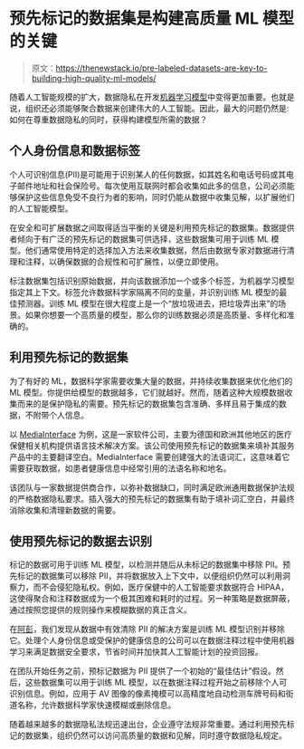 # 预先标记的数据集是构建高质量 ML 模型的关键

> 原文：<https://thenewstack.io/pre-labeled-datasets-are-key-to-building-high-quality-ml-models/>

随着人工智能规模的扩大，数据隐私在开发[机器学习模型](https://thenewstack.io/machine-learning-models-to-predict-the-next-stranger-things/)中变得更加重要。也就是说，组织还必须能够聚合数据来创建伟大的人工智能。因此，最大的问题仍然是:如何在尊重数据隐私的同时，获得构建模型所需的数据？

## **个人身份信息和数据标签**

个人可识别信息(PII)是可能用于识别某人的任何数据，如其姓名和电话号码或其电子邮件地址和社会保险号。每次使用互联网时都会收集如此多的信息，公司必须能够保护这些信息免受不良行为者的影响，同时仍能从数据中收集见解，以扩展他们的人工智能模型。

在安全和可扩展数据之间取得适当平衡的关键是利用预先标记的数据集。数据提供者倾向于有广泛的预先标记的数据集可供选择，这些数据集可用于训练 ML 模型。他们通常使用特定的选择加入方法来收集数据，然后由数据专家对数据进行清理和注释，以确保数据的合规性和可扩展性，以便立即使用。

标注数据集包括识别原始数据，并向该数据添加一个或多个标签，为机器学习模型指定其上下文。标签允许数据科学家隔离不同的变量，并识别训练 ML 模型的最佳预测器。训练 ML 模型在很大程度上是一个“放垃圾进去，把垃圾弄出来”的场景。如果你想要一个高质量的模型，那么你的训练数据必须是高质量、多样化和准确的。

## **利用预先标记的数据集**

为了有好的 ML，数据科学家需要收集大量的数据，并持续收集数据来优化他们的 ML 模型。你提供给模型的数据越多，它们就越好。然而，随着这种大规模数据收集而来的是保护隐私的需要。预先标记的数据集包含准确、多样且易于集成的数据，不附带个人信息。

以 [MediaInterface](https://www.mediainterface.de/) 为例，这是一家软件公司，主要为德国和欧洲其他地区的医疗保健相关机构提供语言技术解决方案。该公司使用预先标记的数据集来填补其服务产品中的主要翻译空白。MediaInterface 需要创建强大的法语词汇，这意味着它需要获取数据，如患者健康信息中经常引用的法语名称和地名。

该团队与一家数据提供商合作，以弥补数据缺口，同时满足欧洲通用数据保护法规的严格数据隐私要求。插入强大的预先标记的数据集有助于填补词汇空白，并最终消除收集和清理新数据的需要。

## **使用预先标记的数据去识别**

标记的数据可用于训练 ML 模型，以检测并随后从未标记的数据集中移除 PII。预先标记的数据集可以移除 PII，并将数据放入上下文中，以便组织仍然可以利用洞察力，而不会侵犯隐私权。例如，医疗保健中的人工智能要求数据符合 HIPAA，这使得聚合和注释数据成为一个极其困难和耗时的过程。另一种策略是数据屏蔽，通过按照您提供的规则操作来模糊数据的真正含义。

在[阿彭](https://appen.com/)，我们发现从数据中有效清除 PII 的解决方案是训练 ML 模型识别并移除它。处理个人身份信息或受保护的健康信息的公司可以在数据注释过程中使用机器学习来满足数据安全要求，节省时间并加快其人工智能计划的投资回报。

在团队开始任务之前，预标记数据为 PII 提供了一个初始的“最佳估计”假设。然后，这些数据集可以用于训练 ML 模型，以在数据注释过程开始之前移除个人可识别信息。例如，应用于 AV 图像的像素掩模可以高精度地自动检测车牌号码和街道名称，允许数据科学家快速模糊或删除信息。

随着越来越多的数据隐私法规迅速出台，企业遵守法规非常重要。通过利用预先标记的数据集，组织仍然可以访问高质量的数据和见解，同时遵守数据隐私规定。

<svg xmlns:xlink="http://www.w3.org/1999/xlink" viewBox="0 0 68 31" version="1.1"><title>Group</title> <desc>Created with Sketch.</desc></svg>